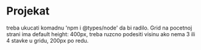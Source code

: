 # Projekat
treba ukucati komadnu 'npm i @types/node' da bi radilo.
Grid na pocetnoj strani ima default height: 400px, treba ruzcno podesiti visinu ako nema 3 ili 4 stavke u gridu, 200px po redu.